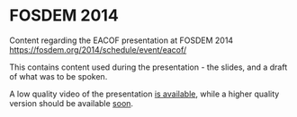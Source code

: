 FOSDEM 2014
===========

Content regarding the EACOF presentation at FOSDEM 2014 https://fosdem.org/2014/schedule/event/eacof/

This contains content used during the presentation - the slides, and a draft of what was to be spoken.

A low quality video of the presentation [is available]( http://mirrors.dotsrc.org/fosdem/2014/previews/fosdem/fosdem_2014/dv/AW1126/2014-02-02/15_14_20.ogv), while a higher quality version should be available [soon](https://fosdem.org/2014/news/2014-02-06-first-videos/).
